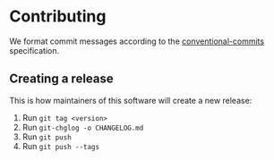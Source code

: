 # Contributing
We format commit messages according to the [conventional-commits](https://www.conventionalcommits.org/) specification.

## Creating a release
This is how maintainers of this software will create a new release:

1. Run `git tag <version>`
2. Run `git-chglog -o CHANGELOG.md`
3. Run `git push`
4. Run `git push --tags`

